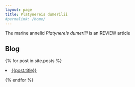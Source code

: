 ```yaml
---
layout: page
title: Platynereis dumerilii
#permalink: /home/
---
```


The marine annelid *Platynereis dumerilii* is an    REVIEW article

## Blog

{% for post in site.posts %}
  <li><a href="{{ post.url }}">{{post.title}}</a></li>

{% endfor %}
